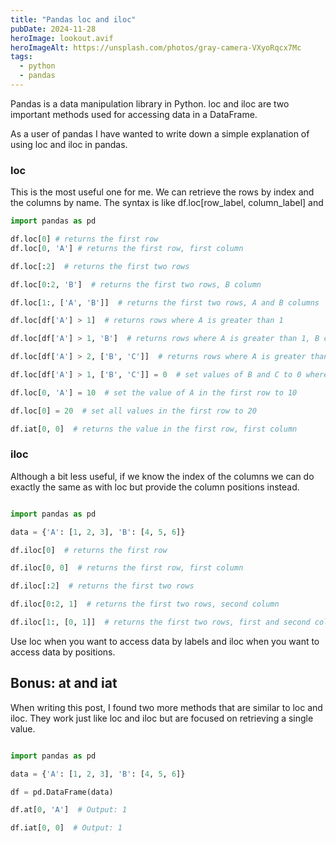 ```yaml
---
title: "Pandas loc and iloc"
pubDate: 2024-11-28
heroImage: lookout.avif
heroImageAlt: https://unsplash.com/photos/gray-camera-VXyoRqcx7Mc
tags:
  - python
  - pandas
---
```


Pandas is a data manipulation library in Python. loc and iloc are two important methods used for accessing data in a DataFrame.

As a user of pandas I have wanted to write down a simple explanation of using loc and iloc in pandas.

### loc

This is the most useful one for me. We can retrieve the rows by index and the columns by name. The syntax is like df.loc[row_label, column_label] and

```python
import pandas as pd

df.loc[0] # returns the first row
df.loc[0, 'A'] # returns the first row, first column

df.loc[:2]  # returns the first two rows

df.loc[0:2, 'B']  # returns the first two rows, B column

df.loc[1:, ['A', 'B']]  # returns the first two rows, A and B columns

df.loc[df['A'] > 1]  # returns rows where A is greater than 1

df.loc[df['A'] > 1, 'B']  # returns rows where A is greater than 1, B column

df.loc[df['A'] > 2, ['B', 'C']]  # returns rows where A is greater than 2, B and C columns

df.loc[df['A'] > 1, ['B', 'C']] = 0  # set values of B and C to 0 where A is greater than 1

df.loc[0, 'A'] = 10  # set the value of A in the first row to 10

df.loc[0] = 20  # set all values in the first row to 20

df.iat[0, 0]  # returns the value in the first row, first column

```

### iloc

Although a bit less useful, if we know the index of the columns we can do exactly the same as with loc but provide the column positions instead.

```python

import pandas as pd

data = {'A': [1, 2, 3], 'B': [4, 5, 6]}

df.iloc[0]  # returns the first row

df.iloc[0, 0]  # returns the first row, first column

df.iloc[:2]  # returns the first two rows

df.iloc[0:2, 1]  # returns the first two rows, second column

df.iloc[1:, [0, 1]]  # returns the first two rows, first and second columns

```

Use loc when you want to access data by labels and iloc when you want to access data by positions.

## Bonus: at and iat

When writing this post, I found two more methods that are similar to loc and iloc. They work just like loc and iloc but are focused on retrieving a single value.

```python

import pandas as pd

data = {'A': [1, 2, 3], 'B': [4, 5, 6]}

df = pd.DataFrame(data)

df.at[0, 'A']  # Output: 1

df.iat[0, 0]  # Output: 1

```
